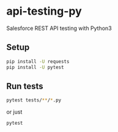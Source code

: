 # api-testing-py
Salesforce REST API testing with Python3

## Setup
```bash
pip install -U requests
pip install -U pytest
```

## Run tests
```bash
pytest tests/**/*.py 
```
or just
```bash
pytest
```
